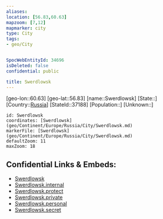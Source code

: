 ```yaml
---
aliases: 
location: [56.83,60.63]
mapzoom: [7,12] 
mapmarker: city 
type: City
tags:
- geo/City


SpocWebEntityId: 34696
isDeleted: false
confidential: public

title: Swerdlowsk
---
```

[geo-lon::60.63]
[geo-lat::56.83]
[name::Swerdlowsk]
[State::]
[Country::[Russia](geo/Continent/Europe/Russia.md)]
[StateId::37188]
[Population::]
[Unknown::]


```leaflet
id: Swerdlowsk
coordinates: [Swerdlowsk](geo/Continent/Europe/Russia/City/Swerdlowsk.md)
markerFile: [Swerdlowsk](geo/Continent/Europe/Russia/City/Swerdlowsk.md)
defaultZoom: 11 
maxZoom: 18
```


## Confidential Links & Embeds: 
- [Swerdlowsk](../../../../../../_public/geo/Continent/Europe/Russia/City/Swerdlowsk.md) 
- [Swerdlowsk.internal](../../../../../../_internal/geo/Continent/Europe/Russia/City/Swerdlowsk.internal.md) 
- [Swerdlowsk.protect](../../../../../../_protect/geo/Continent/Europe/Russia/City/Swerdlowsk.protect.md) 
- [Swerdlowsk.private](../../../../../../_private/geo/Continent/Europe/Russia/City/Swerdlowsk.private.md) 
- [Swerdlowsk.personal](../../../../../../_personal/geo/Continent/Europe/Russia/City/Swerdlowsk.personal.md) 
- [Swerdlowsk.secret](../../../../../../_secret/geo/Continent/Europe/Russia/City/Swerdlowsk.secret.md) 
